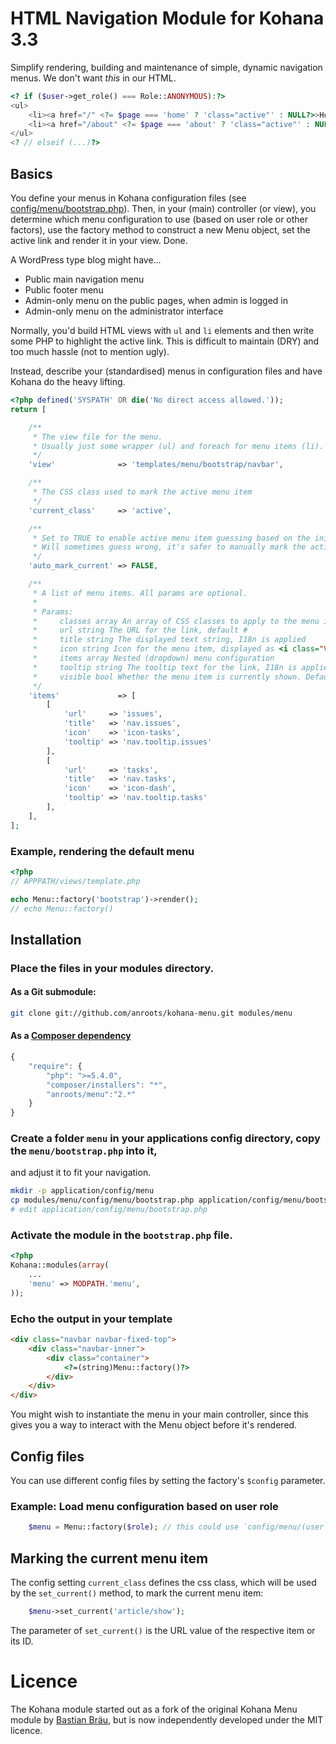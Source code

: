 # HTML Navigation Module for Kohana 3.3

Simplify rendering, building and maintenance of simple, dynamic navigation menus. We don't want _this_ in our HTML.

```php
<? if ($user->get_role() === Role::ANONYMOUS):?>
<ul>
	<li><a href="/" <?= $page === 'home' ? 'class="active"' : NULL?>>Home</a></li>
	<li><a href="/about" <?= $page === 'about' ? 'class="active"' : NULL?>>About</a></li>
</ul>
<? // elseif (...)?>
```

## Basics

You define your menus in Kohana configuration files (see [config/menu/bootstrap.php](https://github.com/anroots/kohana-menu/blob/master/config/menu/bootstrap.php)).
Then, in your (main) controller (or view), you determine which menu configuration to use (based on user role or other factors),
use the factory method to construct a new Menu object, set the active link and render it in your view. Done.

A WordPress type blog might have...

* Public main navigation menu
* Public footer menu
* Admin-only menu on the public pages, when admin is logged in
* Admin-only menu on the administrator interface

Normally, you'd build HTML views with `ul` and `li` elements and then write some PHP to highlight the active link. This is
difficult to maintain (DRY) and too much hassle (not to mention ugly).

Instead, describe your (standardised) menus in configuration files and have Kohana do the heavy lifting.

```php
<?php defined('SYSPATH' OR die('No direct access allowed.'));
return [

	/**
	 * The view file for the menu.
	 * Usually just some wrapper (ul) and foreach for menu items (li).
	 */
	'view'              => 'templates/menu/bootstrap/navbar',

	/**
	 * The CSS class used to mark the active menu item
	 */
	'current_class'     => 'active',

	/**
	 * Set to TRUE to enable active menu item guessing based on the initial request URI.
	 * Will sometimes guess wrong, it's safer to manually mark the active link in the controller.
	 */
	'auto_mark_current' => FALSE,

	/**
	 * A list of menu items. All params are optional.
	 *
	 * Params:
	 *     classes array An array of CSS classes to apply to the menu item container
	 *     url string The URL for the link, default #
	 *     title string The displayed text string, I18n is applied
	 *     icon string Icon for the menu item, displayed as <i class="VALUE"></i>
	 *     items array Nested (dropdown) menu configuration
	 *     tooltip string The tooltip text for the link, I18n is applied
	 *     visible bool Whether the menu item is currently shown. Default TRUE
	 */
	'items'             => [
		[
			'url'     => 'issues',
			'title'   => 'nav.issues',
			'icon'    => 'icon-tasks',
			'tooltip' => 'nav.tooltip.issues'
		],
		[
			'url'     => 'tasks',
			'title'   => 'nav.tasks',
			'icon'    => 'icon-dash',
			'tooltip' => 'nav.tooltip.tasks'
		],
	],
];
```

### Example, rendering the default menu

```php
<?php
// APPPATH/views/template.php

echo Menu::factory('bootstrap')->render();
// echo Menu::factory()
```

## Installation

### Place the files in your modules directory.

#### As a Git submodule:

```bash
git clone git://github.com/anroots/kohana-menu.git modules/menu
```
#### As a [Composer dependency](http://getcomposer.org)

```javascript
{
	"require": {
		"php": ">=5.4.0",
		"composer/installers": "*",
		"anroots/menu":"2.*"
	}
}
```

### Create a folder `menu` in your applications config directory, copy the `menu/bootstrap.php` into it,
and adjust it to fit your navigation.

```bash
mkdir -p application/config/menu
cp modules/menu/config/menu/bootstrap.php application/config/menu/bootstrap.php
# edit application/config/menu/bootstrap.php
```

### Activate the module in the `bootstrap.php` file.

```php
<?php
Kohana::modules(array(
	...
	'menu' => MODPATH.'menu',
));
```

### Echo the output in your template

```html
<div class="navbar navbar-fixed-top">
	<div class="navbar-inner">
		<div class="container">
			<?=(string)Menu::factory()?>
		</div>
	</div>
</div>
```

You might wish to instantiate the menu in your main controller, since this gives you a way to interact with the Menu object
before it's rendered.

## Config files

You can use different config files by setting the factory's `$config` parameter.

### Example: Load menu configuration based on user role

```php
	$menu = Menu::factory($role); // this could use `config/menu/(user|admin).php`
```

## Marking the current menu item

The config setting `current_class` defines the css class, which will be used by the `set_current()` method, to mark the current menu item:
```php
	$menu->set_current('article/show');
```
The parameter of `set_current()` is the URL value of the respective item or its ID.

# Licence

The Kohana module started out as a fork of the original Kohana Menu module by
[Bastian Bräu](http://github.com/b263/kohana-menu), but is now independently developed under the MIT licence.